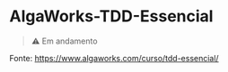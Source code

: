 # AlgaWorks-TDD-Essencial

> :warning: Em andamento

Fonte: https://www.algaworks.com/curso/tdd-essencial/
